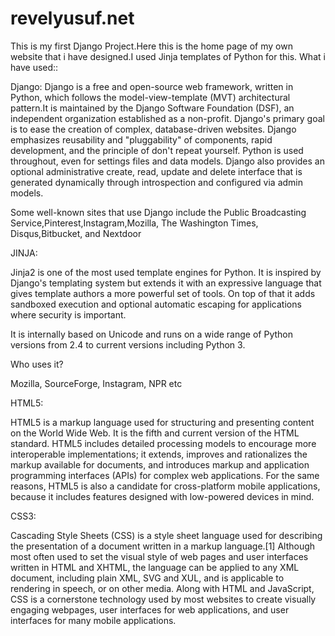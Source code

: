 # revelyusuf.net
This is my first Django Project.Here this is   the home page of my own website that i have designed.I used Jinja templates of Python
for this.
What i have used::

Django:
Django is a free and open-source web framework, written in Python, which follows the model-view-template (MVT) architectural pattern.It is maintained by the Django Software Foundation (DSF), an independent organization established as a  non-profit.
Django's primary goal is to ease the creation of complex, database-driven websites. Django emphasizes reusability and "pluggability" of components, rapid development, and the principle of don't repeat yourself. Python is used throughout, even for settings files and data models. Django also provides an optional administrative create, read, update and delete interface that is generated dynamically through introspection and configured via admin models.

Some well-known sites that use Django include the Public Broadcasting Service,Pinterest,Instagram,Mozilla, The Washington Times, Disqus,Bitbucket, and Nextdoor


JINJA:

Jinja2 is one of the most used template engines for Python. It is inspired by Django's templating system but extends it with an expressive language that gives template authors a more powerful set of tools. On top of that it adds sandboxed execution and optional automatic escaping for applications where security is important.

It is internally based on Unicode and runs on a wide range of Python versions from 2.4 to current versions including Python 3.

Who uses it?

Mozilla,
SourceForge,
Instagram,
NPR etc

HTML5:

HTML5  is a markup language used for structuring and presenting content on the World Wide Web. 
It is the fifth and current version of the HTML standard.
HTML5 includes detailed processing models to encourage more interoperable implementations; it extends, 
improves and rationalizes the markup available for documents, and introduces markup and application programming interfaces (APIs) 
for complex web applications. For the same reasons, HTML5 is also a candidate for cross-platform mobile applications, 
because it includes features designed with low-powered devices in mind.

CSS3:

Cascading Style Sheets (CSS) is a style sheet language used for describing the presentation of a document written in a 
markup language.[1] Although most often used to set the visual style of web pages and user interfaces written in HTML
and XHTML, the language can be applied to any XML document, including plain XML, SVG and XUL, and is applicable to rendering 
in speech, or on other media. Along with HTML and JavaScript, CSS is a cornerstone technology used by most websites to create 
visually engaging webpages, user interfaces for web applications, and user interfaces for many mobile applications.
